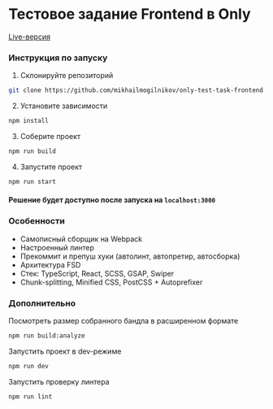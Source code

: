 # Тестовое задание Frontend в Only

[Live-версия](https://only-test-task-frontend.vercel.app)

### Инструкция по запуску

1) Склонируйте репозиторий
```bash
git clone https://github.com/mikhailmogilnikov/only-test-task-frontend.git
```

2) Установите зависимости
```bash
npm install
```

3) Соберите проект
```bash
npm run build
```

4) Запустите проект
```bash
npm run start
```

#### Решение будет доступно после запуска на `localhost:3000`

### Особенности

- Самописный сборщик на Webpack
- Настроенный линтер
- Прекоммит и препуш хуки (автолинт, автопретир, автосборка)
- Архитектура FSD
- Стек: TypeScript, React, SCSS, GSAP, Swiper
- Chunk-splitting, Minified CSS, PostCSS + Autoprefixer

### Дополнительно

Посмотреть размер собранного бандла в расширенном формате
```bash
npm run build:analyze
```

Запустить проект в dev-режиме
```bash
npm run dev
```

Запустить проверку линтера
```bash
npm run lint
```


